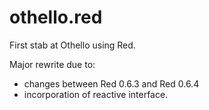 # othello.red

First stab at Othello using Red. 

Major rewrite due to:
  - changes between Red 0.6.3 and Red 0.6.4
  - incorporation of reactive interface.
